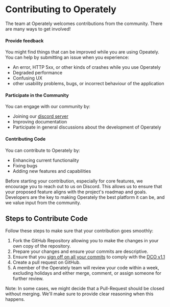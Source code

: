# Contributing to Operately

The team at Operately welcomes contributions from the community. There are many ways to get involved!

#### Provide feedback

You might find things that can be improved while you are using Opeately. 
You can help by submitting an issue when you experience:

- An error, HTTP 5xx, or other kinds of crashes while you use Operately
- Degraded performance
- Confusing UX
- other usability problems, bugs, or incorrect behaviour of the application

#### Participate in the Community

You can engage with our community by:

- Joining our [discord server](https://discord.gg/w5D2vGet)
- Improving documentation
- Participate in general discussions about the development of Operately

#### Contributing Code

You can contribute to Operately by:

- Enhancing current functionality
- Fixing bugs
- Adding new features and capabilities

Before starting your contribution, especially for core features, we encourage 
you to reach out to us on Discord. This allows us to ensure that your proposed 
feature aligns with the project's roadmap and goals. Developers are the key to 
making Operately the best platform it can be, and we value input from the community.

## Steps to Contribute Code

Follow these steps to make sure that your contribution goes smoothly:

1. Fork the GitHub Repository allowing you to make the changes in your own copy of the repository.
2. Prepare your changes and ensure your commits are descriptive.
3. Ensure that you [sign off on all your commits](docs/commit_sign-off.md) to comply with the [DCO v1.1](docs/legal/developer_certificate_of_authority.txt)
4. Create a pull request on GitHub.
5. A member of the Operately team will review your code within a week, excluding holidays and either merge, comment, or assign someone for further review.

Note: In some cases, we might decide that a Pull-Request should be closed without merging. 
We'll make sure to provide clear reasoning when this happens.
